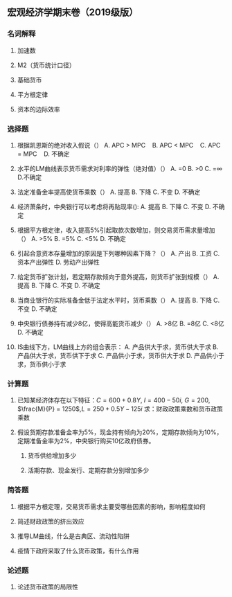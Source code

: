 ## 宏观经济学期末卷（2019级版）

### 名词解释

1. 加速数

2. M2（货币统计口径）

3. 基础货币

4. 平方根定律

5. 资本的边际效率

### 选择题

1. 根据凯恩斯的绝对收入假说（）
   A. APC > MPC    B. APC < MPC    C. APC = MPC    D. 不确定

2. 水平的LM曲线表示货币需求对利率的弹性（绝对值）（）
   A. =0    B. >0    C. =$\infty$    D.不确定

3. 法定准备金率提高使货币乘数（）
   A. 提高    B. 下降    C. 不变    D. 不确定

4. 经济萧条时，中央银行可以考虑将再贴现率():
    A. 提高    B. 下降     C. 不变    D. 不确定

5. 根据平方根定律，收入提高5\%引起取款次数增加，则交易货币需求量增加（）
    A. >5\%    B. =5\%    C. <5\%    D. 不确定

6. 引起合意资本存量增加的原因是下列哪种因素下降？（）
   A. 产出     B. 工资    C. 资本产出弹性    D. 劳动产出弹性

7. 给定货币扩张计划，若定期存款倾向于意外提高，则货币扩张到规模（）
    A. 提高    B. 下降    C. 不变    D. 不确定

8. 当商业银行的实际准备金低于法定水平时，货币乘数（）
   A. 提高    B. 下降    C. 不变    D. 不确定

9. 中央银行债券持有减少8亿，使得高能货币减少（）
    A. >8亿 B.  =8亿 C. <8亿 D. 不确定

10. IS曲线下方，LM曲线上方的组合表示：
    A. 产品供大于求，货币供大于求
    B. 产品供大于求，货币供下于求
    C. 产品供小于求，货币供大于求
    D. 产品供小于求，货币供小于求

### 计算题

1. 已知某经济体存在以下特征：$C = 600 + 0.8Y$, $I = 400-50i$, $G = 200$, $\frac{M}{P} = 1250$,$L=250 + 0.5Y - 125i$
   求：财政政策乘数和货币政策乘数

2. 假设货期存款准备金率为5%，现金持有倾向为20%，定期存款倾向为10%，定期准备金率为2%，中央银行购买10亿政府债券。
   
   1. 货币供给增加多少
   
   2. 活期存款、现金发行、定期存款分别增加多少

### 简答题

1. 根据平方根定理，交易货币需求主要受哪些因素的影响，影响程度如何

2. 简述财政政策的挤出效应

3. 推导LM曲线，什么是古典区、流动性陷阱

4. 疫情下政府采取了什么货币政策，有什么作用

### 论述题

1. 论述货币政策的局限性
